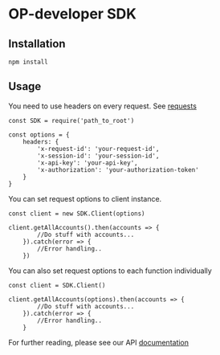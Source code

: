 # OP-developer SDK

## Installation

    npm install

## Usage

You need to use headers on every request. See [requests](https://op-developer.fi/docs/#user-content-requests)

    const SDK = require('path_to_root')

    const options = {
        headers: {
            'x-request-id': 'your-request-id',
            'x-session-id': 'your-session-id',
            'x-api-key': 'your-api-key',
            'x-authorization': 'your-authorization-token'
        }
    }

You can set request options to client instance.

    const client = new SDK.Client(options)

    client.getAllAccounts().then(accounts => {
            //Do stuff with accounts...
        }).catch(error => {
            //Error handling..
        })

You can also set request options to each function individually

    const client = SDK.Client()

    client.getAllAccounts(options).then(accounts => {
            //Do stuff with accounts...
        }).catch(error => {
            //Error handling..
        }

For further reading, please see our API [documentation](https://op-developer.fi/docs/)
